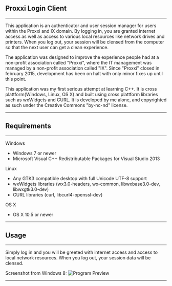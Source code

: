 ﻿Proxxi Login Client
------------
----------
This application is an authenticator and user session manager for users within the Proxxi and IX domain.
By logging in, you are granted internet access as well as access to various local resources like network drives and printers.
When you log out, your session will be clensed from the computer so that the next user can get a clean experience.

The application was designed to improve the experience people had at a non-profit association called "Proxxi", where the IT management was managed by a non-profit association called "IX".
Since "Proxxi" closed in february 2015, development has been on halt with only minor fixes up until this point.

This application was my first serious attempt at learning C++.
It is cross plattform(Windows, Linux, OS X) and built using cross plattform libraries such as wxWidgets and CURL.
It is developed by me alone, and copyrighted as such under the Creative Commons "by-nc-nd" license.

----------
Requirements
------------
----------
Windows
 - Windows 7 or newer
 - Microsoft Visual C++ Redistributable Packages for Visual Studio 2013

Linux
 - Any GTK3 compatible desktop with full Unicode UTF-8 support
 - wxWidgets libraries (wx3.0-headers, wx-common, libwxbase3.0-dev, libwxgtk3.0-dev)
 - CURL libraries (curl, libcurl4-openssl-dev)

OS X
 - OS X 10.5 or newer

----------
Usage
-----
----------
Simply log in and you will be greeted with internet access and access to local network resources.
When you log out, your session data will be clensed.


Screenshot from Windows 8:
![Program Preview](http://files.erikwelander.se/git/images/Proxxi_Login_Client/Proxxi_Login_Client.png)

----------
